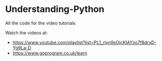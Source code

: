 # Understanding-Python
All the code for the video tutorials

Watch the videos at:
- https://www.youtube.com/playlist?list=PL1_riyn9sOjcKIAYzo7f8drxD-Yg9La-D
- https://www.goprogram.co.uk/learn
